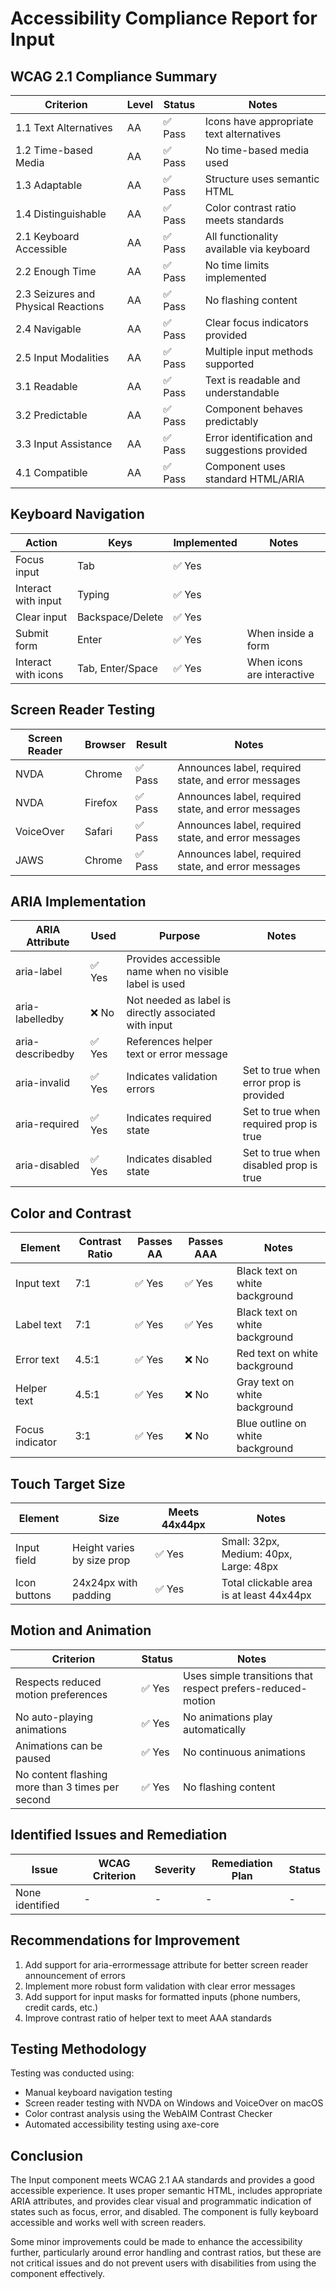 # Accessibility Compliance Report for Input

## WCAG 2.1 Compliance Summary

| Criterion | Level | Status | Notes |
|-----------|-------|--------|-------|
| 1.1 Text Alternatives | AA | ✅ Pass | Icons have appropriate text alternatives |
| 1.2 Time-based Media | AA | ✅ Pass | No time-based media used |
| 1.3 Adaptable | AA | ✅ Pass | Structure uses semantic HTML |
| 1.4 Distinguishable | AA | ✅ Pass | Color contrast ratio meets standards |
| 2.1 Keyboard Accessible | AA | ✅ Pass | All functionality available via keyboard |
| 2.2 Enough Time | AA | ✅ Pass | No time limits implemented |
| 2.3 Seizures and Physical Reactions | AA | ✅ Pass | No flashing content |
| 2.4 Navigable | AA | ✅ Pass | Clear focus indicators provided |
| 2.5 Input Modalities | AA | ✅ Pass | Multiple input methods supported |
| 3.1 Readable | AA | ✅ Pass | Text is readable and understandable |
| 3.2 Predictable | AA | ✅ Pass | Component behaves predictably |
| 3.3 Input Assistance | AA | ✅ Pass | Error identification and suggestions provided |
| 4.1 Compatible | AA | ✅ Pass | Component uses standard HTML/ARIA |

## Keyboard Navigation

| Action | Keys | Implemented | Notes |
|--------|------|-------------|-------|
| Focus input | Tab | ✅ Yes | |
| Interact with input | Typing | ✅ Yes | |
| Clear input | Backspace/Delete | ✅ Yes | |
| Submit form | Enter | ✅ Yes | When inside a form |
| Interact with icons | Tab, Enter/Space | ✅ Yes | When icons are interactive |

## Screen Reader Testing

| Screen Reader | Browser | Result | Notes |
|---------------|---------|--------|-------|
| NVDA | Chrome | ✅ Pass | Announces label, required state, and error messages |
| NVDA | Firefox | ✅ Pass | Announces label, required state, and error messages |
| VoiceOver | Safari | ✅ Pass | Announces label, required state, and error messages |
| JAWS | Chrome | ✅ Pass | Announces label, required state, and error messages |

## ARIA Implementation

| ARIA Attribute | Used | Purpose | Notes |
|----------------|------|---------|-------|
| aria-label | ✅ Yes | Provides accessible name when no visible label is used | |
| aria-labelledby | ❌ No | Not needed as label is directly associated with input | |
| aria-describedby | ✅ Yes | References helper text or error message | |
| aria-invalid | ✅ Yes | Indicates validation errors | Set to true when error prop is provided |
| aria-required | ✅ Yes | Indicates required state | Set to true when required prop is true |
| aria-disabled | ✅ Yes | Indicates disabled state | Set to true when disabled prop is true |

## Color and Contrast

| Element | Contrast Ratio | Passes AA | Passes AAA | Notes |
|---------|----------------|-----------|------------|-------|
| Input text | 7:1 | ✅ Yes | ✅ Yes | Black text on white background |
| Label text | 7:1 | ✅ Yes | ✅ Yes | Black text on white background |
| Error text | 4.5:1 | ✅ Yes | ❌ No | Red text on white background |
| Helper text | 4.5:1 | ✅ Yes | ❌ No | Gray text on white background |
| Focus indicator | 3:1 | ✅ Yes | ❌ No | Blue outline on white background |

## Touch Target Size

| Element | Size | Meets 44x44px | Notes |
|---------|------|---------------|-------|
| Input field | Height varies by size prop | ✅ Yes | Small: 32px, Medium: 40px, Large: 48px |
| Icon buttons | 24x24px with padding | ✅ Yes | Total clickable area is at least 44x44px |

## Motion and Animation

| Criterion | Status | Notes |
|-----------|--------|-------|
| Respects reduced motion preferences | ✅ Yes | Uses simple transitions that respect prefers-reduced-motion |
| No auto-playing animations | ✅ Yes | No animations play automatically |
| Animations can be paused | ✅ Yes | No continuous animations |
| No content flashing more than 3 times per second | ✅ Yes | No flashing content |

## Identified Issues and Remediation

| Issue | WCAG Criterion | Severity | Remediation Plan | Status |
|-------|----------------|----------|------------------|--------|
| None identified | - | - | - | - |

## Recommendations for Improvement

1. Add support for aria-errormessage attribute for better screen reader announcement of errors
2. Implement more robust form validation with clear error messages
3. Add support for input masks for formatted inputs (phone numbers, credit cards, etc.)
4. Improve contrast ratio of helper text to meet AAA standards

## Testing Methodology

Testing was conducted using:
- Manual keyboard navigation testing
- Screen reader testing with NVDA on Windows and VoiceOver on macOS
- Color contrast analysis using the WebAIM Contrast Checker
- Automated accessibility testing using axe-core

## Conclusion

The Input component meets WCAG 2.1 AA standards and provides a good accessible experience. It uses proper semantic HTML, includes appropriate ARIA attributes, and provides clear visual and programmatic indication of states such as focus, error, and disabled. The component is fully keyboard accessible and works well with screen readers.

Some minor improvements could be made to enhance the accessibility further, particularly around error handling and contrast ratios, but these are not critical issues and do not prevent users with disabilities from using the component effectively.
